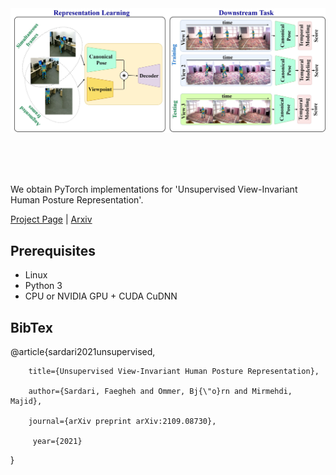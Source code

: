 <img src='imgs/last-version-overal-bnmvc2021.jpg' width=900>

<br><br><br>

We obtain PyTorch implementations for 'Unsupervised View-Invariant Human Posture Representation'.

[Project Page]() |  [Arxiv](https://arxiv.org/pdf/2109.08730.pdf)

## Prerequisites
- Linux 
- Python 3
- CPU or NVIDIA GPU + CUDA CuDNN


## BibTex
@article{sardari2021unsupervised,

        title={Unsupervised View-Invariant Human Posture Representation},
  
        author={Sardari, Faegheh and Ommer, Bj{\"o}rn and Mirmehdi, Majid},
  
        journal={arXiv preprint arXiv:2109.08730},
  
         year={2021}
}
